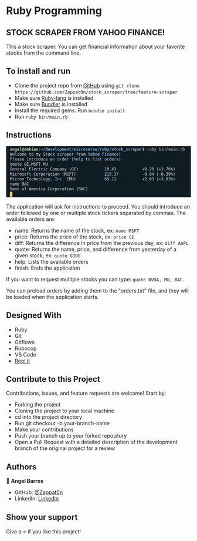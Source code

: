 # Ruby Programming

## STOCK SCRAPER FROM YAHOO FINANCE!

This a stock scraper. You can get financial information about your favorite stocks from the command line.

## To install and run

- Clone the project repo from [GitHub](https://github.com/Zappat0n/stock_scraper) using `git clone https://github.com/Zappat0n/stock_scraper/tree/feature-scraper`
- Make sure [Ruby-lang](https://www.ruby-lang.org/en/) is installed
- Make sure [Bundler](https://bundler.io/) is installed
- Install the required gems. Run `bundle install`
- Run `ruby bin/main.rb`

## Instructions

![screenshot](./assets/screenshot.png)

The application will ask for instructions to proceed. You should introduce an order followed by one or multiple stock tickers separated by commas.
The available orders are:
- name: Returns the name of the stock, ex: `name MSFT`
- price: Returns the price of the stock, ex: `price GE`
- diff: Returns the difference in price from the previous day, ex: `diff AAPL`
- quote: Returns the name, price, and difference from yesterday of a given stock, ex: `quote GOOG`
- help: Lists the available orders
- finish: Ends the application

If you want to request multiple stocks you can type: `quote NVDA, MU, BAC`.

You can preload orders by adding them to the "orders.txt" file, and they will be loaded when the application starts.

## Designed With
- Ruby
- Git
- Gitflows
- Rubocop
- VS Code
- [Repl.it](https://repl.it/@AngelLuisLuis1/stockscraper)

## Contribute to this Project

Contributions, issues, and feature requests are welcome! Start by:

  - Forking the project
  - Cloning the project to your local machine
  - cd into the project directory
  - Run git checkout -b your-branch-name
  - Make your contributions
  - Push your branch up to your forked repository
  - Open a Pull Request with a detailed description of the development branch of the original project for a review

## Authors

👤 **Angel Barros**

- GitHub: [@Zappat0n](https://github.com/Zappat0n)
- LinkedIn: [LinkedIn](https://www.linkedin.com/in/angel-luis-barros-pazos-8889011b5/)


## Show your support

Give a ⭐️ if you like this project!

